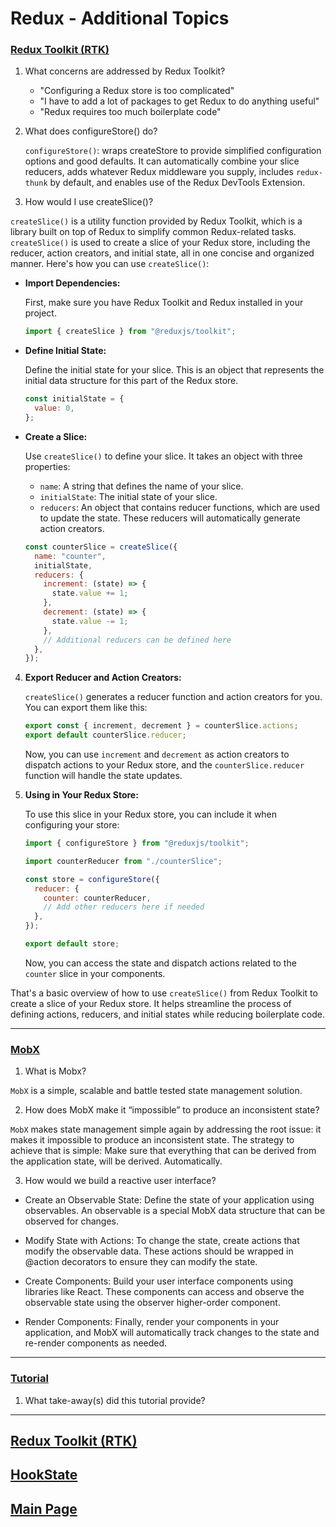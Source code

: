 # Redux - Additional Topics

### [Redux Toolkit (RTK)](https://redux-toolkit.js.org/introduction/getting-started)

1. What concerns are addressed by Redux Toolkit?

   - "Configuring a Redux store is too complicated"
   - "I have to add a lot of packages to get Redux to do anything useful"
   - "Redux requires too much boilerplate code"

2. What does configureStore() do?

   `configureStore()`: wraps createStore to provide simplified configuration options and good defaults. It can automatically combine your slice reducers, adds whatever Redux middleware you supply, includes `redux-thunk` by default, and enables use of the Redux DevTools Extension.

3. How would I use createSlice()?

`createSlice()` is a utility function provided by Redux Toolkit, which is a library built on top of Redux to simplify common Redux-related tasks. `createSlice()` is used to create a slice of your Redux store, including the reducer, action creators, and initial state, all in one concise and organized manner. Here's how you can use `createSlice()`:

- **Import Dependencies:**

  First, make sure you have Redux Toolkit and Redux installed in your project.

  ```javascript
  import { createSlice } from "@reduxjs/toolkit";
  ```

- **Define Initial State:**

  Define the initial state for your slice. This is an object that represents the initial data structure for this part of the Redux store.

  ```javascript
  const initialState = {
    value: 0,
  };
  ```

- **Create a Slice:**

  Use `createSlice()` to define your slice. It takes an object with three properties:

  - `name`: A string that defines the name of your slice.
  - `initialState`: The initial state of your slice.
  - `reducers`: An object that contains reducer functions, which are used to update the state. These reducers will automatically generate action creators.

  ```javascript
  const counterSlice = createSlice({
    name: "counter",
    initialState,
    reducers: {
      increment: (state) => {
        state.value += 1;
      },
      decrement: (state) => {
        state.value -= 1;
      },
      // Additional reducers can be defined here
    },
  });
  ```

4. **Export Reducer and Action Creators:**

   `createSlice()` generates a reducer function and action creators for you. You can export them like this:

   ```javascript
   export const { increment, decrement } = counterSlice.actions;
   export default counterSlice.reducer;
   ```

   Now, you can use `increment` and `decrement` as action creators to dispatch actions to your Redux store, and the `counterSlice.reducer` function will handle the state updates.

5. **Using in Your Redux Store:**

   To use this slice in your Redux store, you can include it when configuring your store:

   ```javascript
   import { configureStore } from "@reduxjs/toolkit";

   import counterReducer from "./counterSlice";

   const store = configureStore({
     reducer: {
       counter: counterReducer,
       // Add other reducers here if needed
     },
   });

   export default store;
   ```

   Now, you can access the state and dispatch actions related to the `counter` slice in your components.

That's a basic overview of how to use `createSlice()` from Redux Toolkit to create a slice of your Redux store. It helps streamline the process of defining actions, reducers, and initial states while reducing boilerplate code.

---

### [MobX](https://mobx.js.org/getting-started.html)

1. What is Mobx?

`MobX` is a simple, scalable and battle tested state management solution.

2. How does MobX make it “impossible” to produce an inconsistent state?

`MobX` makes state management simple again by addressing the root issue: it makes it impossible to produce an inconsistent state. The strategy to achieve that is simple: Make sure that everything that can be derived from the application state, will be derived. Automatically.

3. How would we build a reactive user interface?

- Create an Observable State: Define the state of your application using observables. An observable is a special MobX data structure that can be observed for changes.

- Modify State with Actions: To change the state, create actions that modify the observable data. These actions should be wrapped in @action decorators to ensure they can modify the state.

- Create Components: Build your user interface components using libraries like React. These components can access and observe the observable state using the observer higher-order component.

- Render Components: Finally, render your components in your application, and MobX will automatically track changes to the state and re-render components as needed.

---

### [Tutorial](https://redux-toolkit.js.org/tutorials/intermediate-tutorial)

1. What take-away(s) did this tutorial provide?

---

## [Redux Toolkit (RTK)](https://redux-toolkit.js.org/)

## [HookState](https://hookstate.js.org/)

## [Main Page](../README.md)
